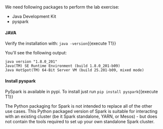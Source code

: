 We need following packages to perform the lab exercise: 
- Java Development Kit
- pyspark


#### JAVA
Verify the installation with: `java -version`{{execute T1}} 

You'll see the following output:

```
java version "1.8.0_201"
Java(TM) SE Runtime Environment (build 1.8.0_201-b09)
Java HotSpot(TM) 64-Bit Server VM (build 25.201-b09, mixed mode)
```


#### Install pyspark
PySpark is available in pypi. To install just run `pip install pyspark`{{execute T1}} 

The Python packaging for Spark is not intended to replace all of the other use cases. This Python packaged version of Spark is suitable for interacting with an existing cluster (be it Spark standalone, YARN, or Mesos) - but does not contain the tools required to set up your own standalone Spark cluster.